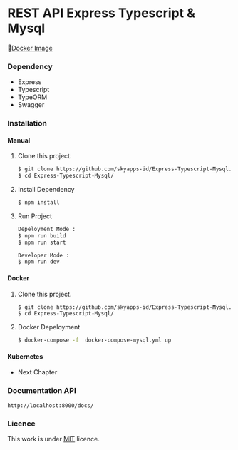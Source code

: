 # REST API Express Typescript & Mysql

🚢[Docker Image](https://hub.docker.com/repository/docker/rootduck/express-api)

### Dependency 
- Express
- Typescript
- TypeORM
- Swagger

### Installation

#### Manual
1. Clone this project.
   
    ```sh
    $ git clone https://github.com/skyapps-id/Express-Typescript-Mysql.git 
    $ cd Express-Typescript-Mysql/
    ```

2. Install Dependency
   
    ```sh
    $ npm install 
    ```

3. Run Project
   
    ```sh
    Depeloyment Mode :
    $ npm run build
    $ npm run start

    Developer Mode :
    $ npm run dev 
    ```
#### Docker
1. Clone this project.
   
    ```sh
    $ git clone https://github.com/skyapps-id/Express-Typescript-Mysql.git 
    $ cd Express-Typescript-Mysql/
    ```
2. Docker Depeloyment

    ```sh
    $ docker-compose -f  docker-compose-mysql.yml up
    ```
#### Kubernetes
- Next Chapter


### Documentation API
``http://localhost:8000/docs/``

### Licence

This work is under [MIT](LICENCE) licence.